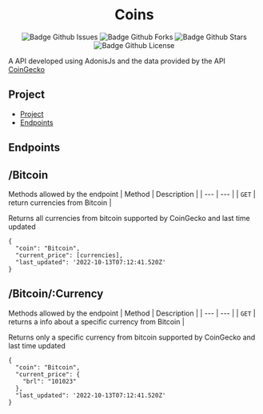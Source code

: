 <h1 align="center">Coins</h1>
<p align="center">
  <img src="https://img.shields.io/github/issues/Otavio-Cipriano/coins" alt="Badge Github Issues"/>
  <img src="https://img.shields.io/github/forks/Otavio-Cipriano/coins" alt="Badge Github Forks"/>
  <img src="https://img.shields.io/github/stars/Otavio-Cipriano/coins" alt="Badge Github Stars"/>
  <img src="https://img.shields.io/github/license/Otavio-Cipriano/coins" alt="Badge Github License"/>
</p>

A API developed using AdonisJs and the data provided by the API [CoinGecko](https://www.coingecko.com/en/api/documentation)

## Project
* [Project](#Project)
* [Endpoints](#Endpoints)

## Endpoints

## /Bitcoin

Methods allowed by the endpoint
| Method | Description |
| --- | --- |
| `GET` | return currencies from Bitcoin |

Returns all currencies from bitcoin supported by CoinGecko and last time updated

    {
      "coin": "Bitcoin",
      "current_price": [currencies],
      "last_updated": '2022-10-13T07:12:41.520Z'
    }


## /Bitcoin/:Currency
Methods allowed by the endpoint
| Method | Description |
| --- | --- |
| `GET` | returns a info about a specific currency from Bitcoin |

Returns only a specific currency from bitcoin supported by CoinGecko and last time updated

    {
      "coin": "Bitcoin",
      "current_price": {
        "brl": "101023"
      },
      "last_updated": '2022-10-13T07:12:41.520Z'
    }
